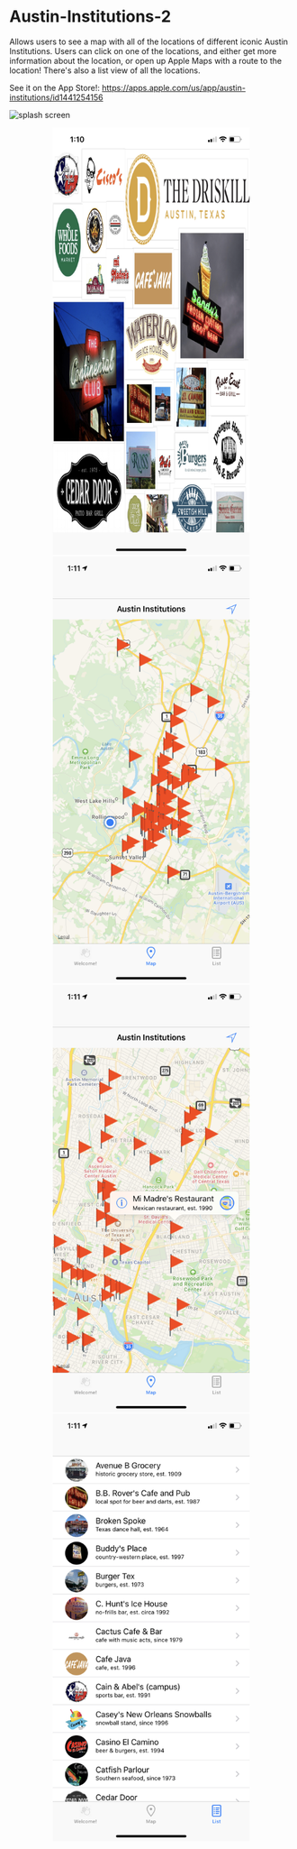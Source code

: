 # Austin-Institutions-2

Allows users to see a map with all of the locations of different iconic Austin Institutions. Users can click on one of the locations, and either get more information about the location, or open up Apple Maps with a route to the location! There's also a list view of all the locations.

See it on the App Store!: https://apps.apple.com/us/app/austin-institutions/id1441254156

![splash screen]()


<p align="center">
  <img src="https://github.com/JorgeAntonio512/Austin-Institutions-2/blob/master/IMG_2898.PNG?raw=true" width="350" title="splash screen">
  <img src="https://github.com/JorgeAntonio512/Austin-Institutions-2/blob/master/IMG_2899.PNG?raw=true" width="350" title="map view">
  <img src="https://github.com/JorgeAntonio512/Austin-Institutions-2/blob/master/IMG_2900.PNG?raw=true" width="350" title="specific location">
  <img src="https://github.com/JorgeAntonio512/Austin-Institutions-2/blob/master/IMG_2901.PNG?raw=true" width="350" title="list view">
</p>
